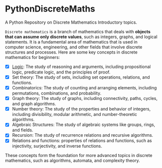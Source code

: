 # PythonDiscreteMaths
A Python Repository on Discrete Mathematics Introductory topics. 

`Discrete mathematics` is a branch of mathematics that deals with __objects that can assume only discrete values__, such as integers, graphs, and logical statements. It is a fundamental area of mathematics that is used in computer science, engineering, and other fields that involve discrete structures and processes. Here are some key concepts in discrete mathematics for beginners:

-  [x] [Logic](/MathNotebooks/Logic.ipynb): The study of reasoning and arguments, including propositional logic, predicate logic, and the principles of proof. 
-  [x] Set theory: The study of sets, including set operations, relations, and functions.
-  [x] Combinatorics: The study of counting and arranging elements, including permutations, combinations, and probability.
-  [x] Graph theory: The study of graphs, including connectivity, paths, cycles, and graph algorithms.
-  [x] Number theory: The study of the properties and behavior of integers, including divisibility, modular arithmetic, and number-theoretic algorithms.
-  [x] Algebraic Structures: The study of algebraic systems like groups, rings, and fields.
-  [x] Recursion: The study of recurrence relations and recursive algorithms.
-  [x] Relations and functions: properties of relations and functions, such as injectivity, surjectivity, and inverse functions.

These concepts form the foundation for more advanced topics in discrete mathematics, such as algorithms, automata, and complexity theory.
